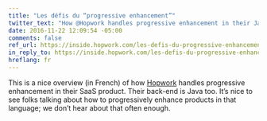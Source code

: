 ```yaml
---
title: "Les défis du “progressive enhancement”"
twitter_text: "How @Hopwork handles progressive enhancement in their Java-based app (in French)"
date: 2016-11-22 12:09:54 -05:00
comments: false
ref_url: https://inside.hopwork.com/les-defis-du-progressive-enhancement/
in_reply_to: https://inside.hopwork.com/les-defis-du-progressive-enhancement/
hreflang: fr 
---
```


This is a nice overview (in French) of how [Hopwork](https://www.hopwork.com) handles progressive enhancement in their SaaS product. Their back-end is Java too. It’s nice to see folks talking about how to progressively enhance products in that language; we don’t hear about that often enough.